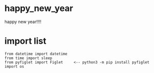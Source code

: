 # happy_new_year
happy new year!!!!

# import list

```
from datetime import datetime
from time import sleep
from pyfiglet import Figlet     <-- python3 -m pip install pyfiglet
import os
```

